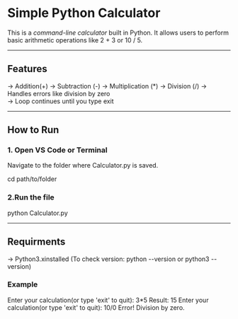 # Simple Python Calculator

This is a *command-line calculator* built in Python. It allows users to perform basic arithmetic operations like 2 + 3 or 10 / 5.

-----
## Features

->  Addition(+)
->  Subtraction (-) 
->  Multiplication (*) 
->  Division (/)
->  Handles errors like division by zero  
->  Loop continues until you type exit

-----
## How to Run
### 1. Open VS Code or Terminal
Navigate to the folder where Calculator.py is saved.

cd path/to/folder

### 2.Run the file
python Calculator.py

-----
## Requirments
-> Python3.xinstalled
       (To check version: python --version or python3 --version)

### Example 
Enter your calculation(or type 'exit' to quit):
3*5
Result: 15
Enter your calculation(or type 'exit' to quit):
10/0
Error! Division by zero.

